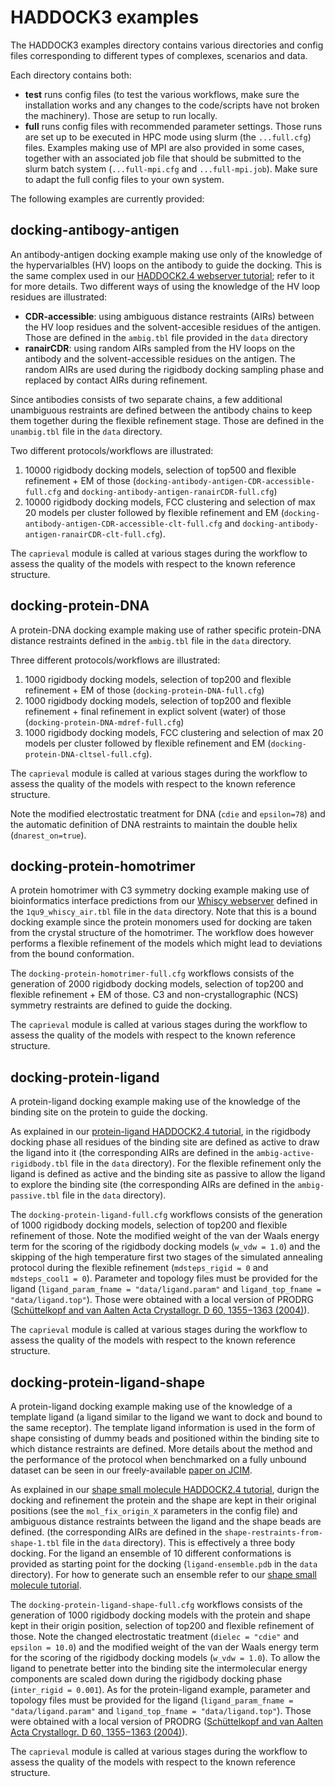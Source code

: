 # HADDOCK3 examples


The HADDOCK3 examples directory contains various directories and config files
corresponding to different types of complexes, scenarios and data.

Each directory contains both:

- __test__ runs config files (to test the various workflows, make sure the installation works and any changes to the code/scripts have not broken the machinery). Those are setup to run locally.
- __full__ runs config files with recommended parameter settings. Those runs are set up to be executed in HPC mode using slurm (the `...full.cfg`) files. Examples making use of MPI are also provided in some cases, together with an associated job file that should be submitted to the slurm batch system (`...full-mpi.cfg` and `...full-mpi.job`). Make sure to adapt the full config files to your own system.

The following examples are currently provided:


## docking-antibogy-antigen

An antibody-antigen docking example making use only of the knowledge of the hypervarialbles (HV) loops on the antibody to guide the docking. This is the same complex used in our [HADDOCK2.4 webserver tutorial](https://www.bonvinlab.org/education/HADDOCK24/HADDOCK24-antibody-antigen/); refer to it for more details. Two different ways of using the knowledge of the HV loop residues are illustrated:

- __CDR-accessible__: using ambiguous distance restraints (AIRs) between the HV loop residues and the solvent-accesible residues of the antigen. Those are defined in the `ambig.tbl` file provided in the `data` directory
- __ranairCDR__: using random AIRs sampled from the HV loops on the antibody and the solvent-accessible residues on the antigen. The random AIRs are used during the rigidbody docking sampling phase and replaced by contact AIRs during refinement.

Since antibodies consists of two separate chains, a few additional unambiguous restraints are defined between the antibody chains to keep them together during the flexible refinement stage. Those are defined in the `unambig.tbl` file in the `data` directory.

Two different protocols/workflows are illustrated:

1) 10000 rigidbody docking models, selection of top500 and flexible refinement + EM of those (`docking-antibody-antigen-CDR-accessible-full.cfg` and `docking-antibody-antigen-ranairCDR-full.cfg`)
2) 10000 rigidbody docking models, FCC clustering and selection of max 20 models per cluster followed by flexible refinement and EM (`docking-antibody-antigen-CDR-accessible-clt-full.cfg` and `docking-antibody-antigen-ranairCDR-clt-full.cfg`).

The `caprieval` module is called at various stages during the workflow to assess the quality of the models with respect to the known reference structure.


## docking-protein-DNA

A protein-DNA docking example making use of rather specific protein-DNA distance restraints defined in the `ambig.tbl` file in the `data` directory.

Three different protocols/workflows are illustrated:

1) 1000 rigidbody docking models, selection of top200 and flexible refinement + EM of those (`docking-protein-DNA-full.cfg`)
2) 1000 rigidbody docking models, selection of top200 and flexible refinement + final refinement in explict solvent (water) of those (`docking-protein-DNA-mdref-full.cfg`)
3) 1000 rigidbody docking models, FCC clustering and selection of max 20 models per cluster followed by flexible refinement and EM (`docking-protein-DNA-cltsel-full.cfg`).

The `caprieval` module is called at various stages during the workflow to assess the quality of the models with respect to the known reference structure.

Note the modified electrostatic treatment for DNA (`cdie` and `epsilon=78`) and the automatic definition of DNA restraints to maintain the double helix (`dnarest_on=true`).


## docking-protein-homotrimer

A protein homotrimer with C3 symmetry docking example making use of bioinformatics interface predictions from our [Whiscy webserver](https://wenmr.science.uu.nl/whiscy/) defined in the `1qu9_whiscy_air.tbl` file in the `data` directory. Note that this is a bound docking example since the protein monomers used for docking are taken from the crystal structure of the homotrimer. The workflow does however performs a flexible refinement of the models which might lead to deviations from the bound conformation.

The `docking-protein-homotrimer-full.cfg` workflows consists of the generation of 2000 rigidbody docking models, selection of top200 and flexible refinement + EM of those. C3 and non-crystallographic (NCS) symmetry restraints are defined to guide the docking.

The `caprieval` module is called at various stages during the workflow to assess the quality of the models with respect to the known reference structure.


## docking-protein-ligand

A protein-ligand docking example making use of the knowledge of the binding site on the protein to guide the docking.

As explained in our [protein-ligand HADDOCK2.4 tutorial](https://www.bonvinlab.org/education/HADDOCK24/HADDOCK24-binding-sites/), in the rigidbody docking phase all residues of the binding site are defined as active to draw the ligand into it (the corresponding AIRs are defined in the `ambig-active-rigidbody.tbl` file in the `data` directory). For the flexible refinement only the ligand is defined as active and the binding site as passive to allow the ligand to explore the binding site (the corresponding AIRs are defined in the `ambig-passive.tbl` file in the `data` directory).

The `docking-protein-ligand-full.cfg` workflows consists of the generation of 1000 rigidbody docking models, selection of top200 and flexible refinement of those. Note the modified weight of the van der Waals energy term for the scoring of the rigidbody docking models (`w_vdw = 1.0`) and the skipping of the high temperature first two stages of the simulated annealing protocol during the flexible refinement (`mdsteps_rigid = 0` and `mdsteps_cool1 = 0`). Parameter and topology files must be provided for the ligand (`ligand_param_fname = "data/ligand.param"` and `ligand_top_fname = "data/ligand.top"`). Those were obtained with a local version of PRODRG ([Schüttelkopf and van Aalten Acta Crystallogr. D 60, 1355−1363 (2004)](http://scripts.iucr.org/cgi-bin/paper?S0907444904011679)).

The `caprieval` module is called at various stages during the workflow to assess the quality of the models with respect to the known reference structure.




## docking-protein-ligand-shape

A protein-ligand docking example making use of the knowledge of a template ligand (a ligand similar to the ligand we want to dock and bound to the same receptor). The template ligand information is used in the form of shape consisting of dummy beads and positioned within the binding site to which distance restraints are defined. More details about the method and the performance of the protocol when benchmarked on a fully unbound dataset
can be seen in our freely-available [paper on JCIM](https://pubs.acs.org/doi/full/10.1021/acs.jcim.1c00796). 

As explained in our [shape small molecule HADDOCK2.4 tutorial](https://www.bonvinlab.org/education/HADDOCK24/shape-small-molecule/), durign the docking and refinement the protein and the shape are kept in their original positions (see the `mol_fix_origin_X` parameters in the config file) and ambiguous distance restraints between the ligand and the shape beads are defined. (the corresponding AIRs are defined in the `shape-restraints-from-shape-1.tbl` file in the `data` directory). This is effectively a three body docking. For the ligand an ensemble of 10 different conformations is provided as starting point for the docking (`ligand-ensemble.pdb` in the `data` directory). For how to generate such an ensemble refer to our [shape small molecule tutorial](https://www.bonvinlab.org/education/HADDOCK24/shape-small-molecule/).

The `docking-protein-ligand-shape-full.cfg` workflows consists of the generation of 1000 rigidbody docking models with the protein and shape kept in their origin position, selection of top200 and flexible refinement of those. Note the changed electrostatic treatment (`dielec = "cdie"` and `epsilon = 10.0`) and the modified weight of the van der Waals energy term for the scoring of the rigidbody docking models (`w_vdw = 1.0`). To allow the ligand to penetrate better into the binding site the intermolecular energy components are scaled down during the rigidbody docking phase (`inter_rigid = 0.001`). As for the protein-ligand example, parameter and topology files must be provided for the ligand (`ligand_param_fname = "data/ligand.param"` and `ligand_top_fname = "data/ligand.top"`). Those were obtained with a local version of PRODRG ([Schüttelkopf and van Aalten Acta Crystallogr. D 60, 1355−1363 (2004)](http://scripts.iucr.org/cgi-bin/paper?S0907444904011679)).


The `caprieval` module is called at various stages during the workflow to assess the quality of the models with respect to the known reference structure.



